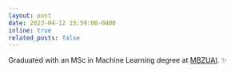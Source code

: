 ```yaml
---
layout: post
date: 2023-04-12 15:59:00-0400
inline: true
related_posts: false
---
```


Graduated with an MSc in Machine Learning degree at [MBZUAI](https://mbzuai.ac.ae). :sparkles:
